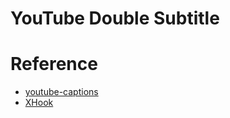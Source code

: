 # YouTube Double Subtitle

# Reference

- [youtube-captions](https://github.com/ADengrc/youtube-captions)
- [XHook](https://github.com/jpillora/xhook)
